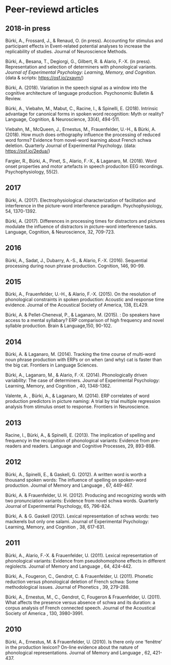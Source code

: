 # Peer-reviewd articles



## 2018-in press

Bürki, A., Frossard, J., & Renaud, O. (in press). Accounting for stimulus and participant effects in Event-related potential analyses to increase the replicability of studies. Journal of Neuroscience Methods.

Bürki, A., Besana, T., Degiorgi, G., Gilbert, R. & Alario, F.-X. (in press). Representation and selection of determiners with phonological variants. *_Journal of Experimental Psychology: Learning, Memory, and Cognition._* (data & scripts: https://osf.io/zxavm/)

Bürki, A. (2018). Variation in the speech signal as a window into the cognitive architecture of language production. Psychonomic Bulletin & Review.

Bürki, A., Viebahn, M., Mabut, C., Racine, I., & Spinelli, E. (2018).  Intrinsic advantage for canonical forms in spoken word recognition: Myth or reality? Language, Cognition, & Neuroscience, 33(4), 494-511.

Viebahn, M., McQueen, J., Ernestus, M., Frauenfelder, U.-H., & Bürki, A. (2018). How much does orthography influence the processing of reduced word forms? Evidence from novel-word learning about French schwa deletion. Quarterly Journal of Experimental Psychology. (data: https://osf.io/2edua/)

Fargier, R., Bürki, A., Pinet, S., Alario, F.-X., & Laganaro, M. (2018). Word onset properties and motor artefacts in speech produciton EEG recordings. Psychophysiology, 55(2).

 

## 2017

Bürki, A. (2017). Electrophysiological characterization of facilitation and interference in the picture-word interference paradigm. Psychophysiology, 54, 1370-1392.

Bürki, A. (2017). Differences in processing times for distractors and pictures modulate the influence of distractors in picture-word interference tasks. Language, Cognition, & Neuroscience, 32, 709-723.

 

## 2016

Bürki, A., Sadat, J., Dubarry, A.-S., & Alario, F.-X. (2016). Sequential processing during noun phrase production. Cognition, 146, 90-99.

 

## 2015

Bürki, A., Frauenfelder, U.-H., & Alario, F.-X. (2015). On the resolution of phonological constraints in spoken production: Acoustic and response time evidence. Journal of the Acoustical Society of America, 138, EL429.

Bürki, A. & Pellet-Cheneval, P., & Laganaro, M. (2015). : Do speakers have access to a mental syllabary? ERP comparison of high frequency and novel syllable production. Brain & Language,150, 90-102.

 

## 2014

Bürki, A. & Laganaro, M. (2014). Tracking the time course of multi-word noun phrase production with ERPs or on when (and why) cat is faster than the big cat. Frontiers in Language Sciences.

Bürki, A., Laganaro, M., & Alario, F.-X. (2014). Phonologically driven variability: The case of determiners. Journal of Experimental Psychology: Learning, Memory, and Cognition , 40, 1348-1362.

Valente, A. , Bürki, A., & Laganaro, M. (2014).  ERP correlates of word production predictors in picture naming: A trial by trial multiple regression analysis from stimulus onset to response. Frontiers in Neuroscience.

 

## 2013

Racine, I., Bürki, A., & Spinelli, E. (2013). The implication of spelling and frequency in the recognition of phonological variants: Evidence from pre-readers and readers. Language and Cognitive Processes, 29, 893-898.

 

## 2012

Bürki, A., Spinelli, E., & Gaskell, G. (2012). A written word is worth a thousand spoken words: The influence of spelling on spoken-word production. Journal of Memory and Language , 67, 449-467.

Bürki, A. & Frauenfelder, U. H. (2012). Producing and recognizing words with two pronunciation variants: Evidence from novel schwa words. Quarterly Journal of Experimental Psychology, 65, 796-824.

Bürki, A. & G. Gaskell (2012). Lexical representation of schwa words: two mackerels but only one salami. Journal of Experimental Psychology: Learning, Memory, and Cognition , 38, 617-631.

 

## 2011

Bürki, A., Alario, F.-X. & Frauenfelder, U. (2011). Lexical representation of phonological variants: Evidence from pseudohomophone effects in different regiolects. Journal of Memory and Language , 64, 424-442. 

Bürki, A., Fougeron, C., Gendrot, C. & Frauenfelder, U. (2011). Phonetic reduction versus phonological deletion of French schwa: Some methodological issues. Journal of Phonetics , 39, 279-288. 

Bürki, A., Ernestus, M., C., Gendrot, C, Fougeron & Frauenfelder, U. (2011). What affects the presence versus absence of schwa and its duration: a corpus analysis of French connected speech. Journal of the Acoustical Society of America , 130, 3980-3991.

 

## 2010

Bürki, A., Ernestus, M. & Frauenfelder, U. (2010). Is there only one ‘fenêtre’ in the production lexicon? On-line evidence about the nature of phonological representations. Journal of Memory and Language , 62, 421-437.

 
